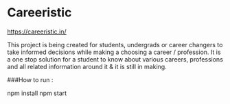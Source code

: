 # Careeristic

https://careeristic.in/

This project is being created for students, undergrads or career changers to take informed decisions while making a choosing a career / profession. It is a one stop solution for a student to know about various careers, professions and all related information around it & it is still in making.

###How to run :

npm install
npm start

